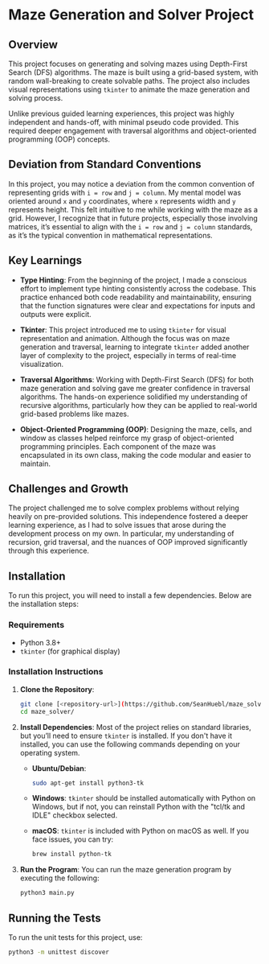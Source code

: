 # Maze Generation and Solver Project

## Overview

This project focuses on generating and solving mazes using Depth-First Search (DFS) algorithms. The maze is built using a grid-based system, with random wall-breaking to create solvable paths. The project also includes visual representations using `tkinter` to animate the maze generation and solving process. 

Unlike previous guided learning experiences, this project was highly independent and hands-off, with minimal pseudo code provided. This required deeper engagement with traversal algorithms and object-oriented programming (OOP) concepts.

## Deviation from Standard Conventions

In this project, you may notice a deviation from the common convention of representing grids with `i = row` and `j = column`. My mental model was oriented around `x` and `y` coordinates, where `x` represents width and `y` represents height. This felt intuitive to me while working with the maze as a grid. However, I recognize that in future projects, especially those involving matrices, it’s essential to align with the `i = row` and `j = column` standards, as it’s the typical convention in mathematical representations.

## Key Learnings

- **Type Hinting**: From the beginning of the project, I made a conscious effort to implement type hinting consistently across the codebase. This practice enhanced both code readability and maintainability, ensuring that the function signatures were clear and expectations for inputs and outputs were explicit.
  
- **Tkinter**: This project introduced me to using `tkinter` for visual representation and animation. Although the focus was on maze generation and traversal, learning to integrate `tkinter` added another layer of complexity to the project, especially in terms of real-time visualization.

- **Traversal Algorithms**: Working with Depth-First Search (DFS) for both maze generation and solving gave me greater confidence in traversal algorithms. The hands-on experience solidified my understanding of recursive algorithms, particularly how they can be applied to real-world grid-based problems like mazes.

- **Object-Oriented Programming (OOP)**: Designing the maze, cells, and window as classes helped reinforce my grasp of object-oriented programming principles. Each component of the maze was encapsulated in its own class, making the code modular and easier to maintain.

## Challenges and Growth

The project challenged me to solve complex problems without relying heavily on pre-provided solutions. This independence fostered a deeper learning experience, as I had to solve issues that arose during the development process on my own. In particular, my understanding of recursion, grid traversal, and the nuances of OOP improved significantly through this experience.

## Installation

To run this project, you will need to install a few dependencies. Below are the installation steps:

### Requirements
- Python 3.8+
- `tkinter` (for graphical display)
  
### Installation Instructions

1. **Clone the Repository**:
   ```bash
   git clone [<repository-url>](https://github.com/SeanHuebl/maze_solver)
   cd maze_solver/
   ```

2. **Install Dependencies**:
   Most of the project relies on standard libraries, but you’ll need to ensure `tkinter` is installed. If you don't have it installed, you can use the following commands depending on your operating system.

   - **Ubuntu/Debian**:
     ```bash
     sudo apt-get install python3-tk
     ```

   - **Windows**:
     `tkinter` should be installed automatically with Python on Windows, but if not, you can reinstall Python with the "tcl/tk and IDLE" checkbox selected.

   - **macOS**:
     `tkinter` is included with Python on macOS as well. If you face issues, you can try:
     ```bash
     brew install python-tk
     ```

3. **Run the Program**:
   You can run the maze generation program by executing the following:
   ```bash
   python3 main.py
   ```

## Running the Tests

To run the unit tests for this project, use:

```bash
python3 -m unittest discover
```
